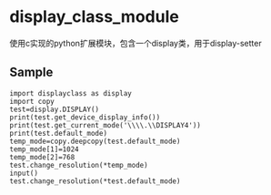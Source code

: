 # display_class_module
使用c实现的python扩展模块，包含一个display类，用于display-setter  
## Sample  
```
import displayclass as display
import copy
test=display.DISPLAY()
print(test.get_device_display_info())
print(test.get_current_mode('\\\\.\\DISPLAY4'))
print(test.default_mode)
temp_mode=copy.deepcopy(test.default_mode)
temp_mode[1]=1024
temp_mode[2]=768
test.change_resolution(*temp_mode)
input()
test.change_resolution(*test.default_mode)
```
